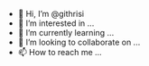 - 👋 Hi, I’m @githrisi
- 👀 I’m interested in ...
- 🌱 I’m currently learning ...
- 💞️ I’m looking to collaborate on ...
- 📫 How to reach me ...

<!---
githrisi/githrisi is a ✨ special ✨ repository because its `README.md` (this file) appears on your GitHub profile.
You can click the Preview link to take a look at your changes.
--->
